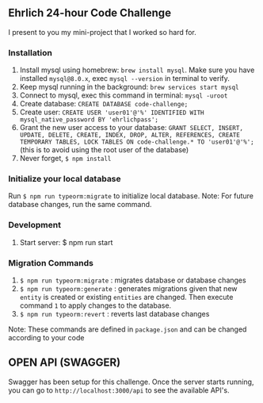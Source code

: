 ## Ehrlich 24-hour Code Challenge

I present to you my mini-project that I worked so hard for.

### Installation

1. Install mysql using homebrew: `brew install mysql`. Make sure you have installed `mysql@8.0.x`, exec `mysql --version` in terminal to verify.
2. Keep mysql running in the background: `brew services start mysql`
3. Connect to mysql, exec this command in terminal: `mysql -uroot`
4. Create database: `CREATE DATABASE code-challenge;`
5. Create user: `CREATE USER 'user01'@'%' IDENTIFIED WITH mysql_native_password BY 'ehrlichpass';`
6. Grant the new user access to your database: `GRANT SELECT, INSERT, UPDATE, DELETE, CREATE, INDEX, DROP, ALTER, REFERENCES, CREATE TEMPORARY TABLES, LOCK TABLES ON code-challenge.* TO 'user01'@'%';` (this is to avoid using the root user of the database)
7. Never forget, `$ npm install`

### Initialize your local database

Run `$ npm run typeorm:migrate` to initialize local database.
Note: For future database changes, run the same command.

### Development

1. Start server: $ npm run start

### Migration Commands

1. `$ npm run typeorm:migrate` : migrates database or database changes
2. `$ npm run typeorm:generate` : generates migrations given that new `entity` is created or existing `entities` are changed. Then execute command `1` to apply changes to the database.
3. `$ npm run typeorm:revert` : reverts last database changes

Note: These commands are defined in `package.json` and can be changed according to your code

## OPEN API (SWAGGER)

Swagger has been setup for this challenge.
Once the server starts running, you can go to `http://localhost:3000/api` to see the available API's.
